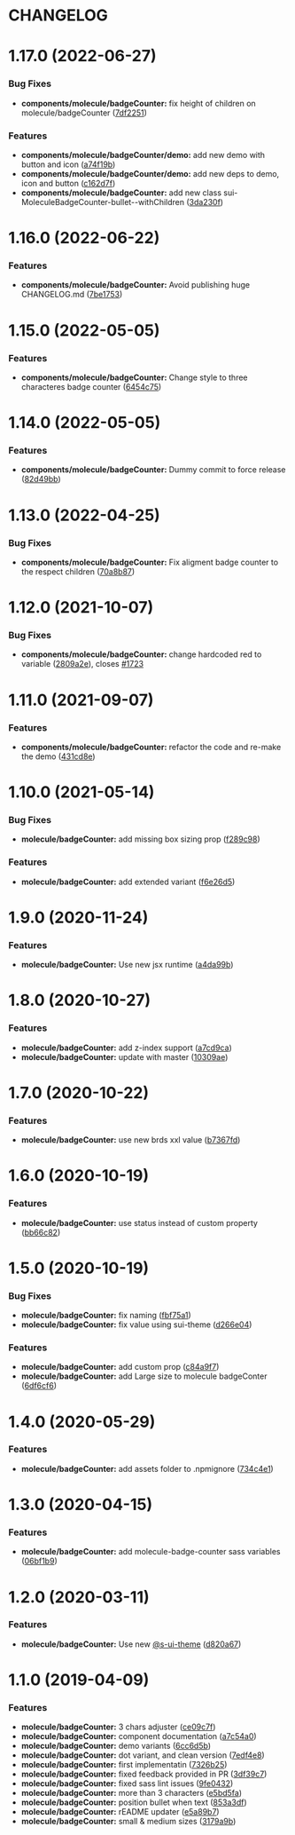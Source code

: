 # CHANGELOG

# 1.17.0 (2022-06-27)


### Bug Fixes

* **components/molecule/badgeCounter:** fix height of children on molecule/badgeCounter ([7df2251](https://github.com/SUI-Components/sui-components/commit/7df2251d803e9c753812a43818fb7d36d79d883f))


### Features

* **components/molecule/badgeCounter/demo:** add new demo with button and icon ([a74f19b](https://github.com/SUI-Components/sui-components/commit/a74f19b4c626607c59345e710a4ec17b4834d33e))
* **components/molecule/badgeCounter/demo:** add new deps to demo, icon and button ([c162d7f](https://github.com/SUI-Components/sui-components/commit/c162d7fb1095f65afcbf8f33f31d82294e2b10f6))
* **components/molecule/badgeCounter:** add new class sui-MoleculeBadgeCounter-bullet--withChildren ([3da230f](https://github.com/SUI-Components/sui-components/commit/3da230fcc209103bd18d9c06199369ae9affc3c0))



# 1.16.0 (2022-06-22)


### Features

* **components/molecule/badgeCounter:** Avoid publishing huge CHANGELOG.md ([7be1753](https://github.com/SUI-Components/sui-components/commit/7be1753a46b8ac904c48235ba1da77a7784ed5a0))



# 1.15.0 (2022-05-05)


### Features

* **components/molecule/badgeCounter:** Change style to three characteres badge counter ([6454c75](https://github.com/SUI-Components/sui-components/commit/6454c757b1e8bbf8f4ccf4ca5d82047ded6585cd))



# 1.14.0 (2022-05-05)


### Features

* **components/molecule/badgeCounter:** Dummy commit to force release ([82d49bb](https://github.com/SUI-Components/sui-components/commit/82d49bb51ee76884c4dee9a2935e672912188538))



# 1.13.0 (2022-04-25)


### Bug Fixes

* **components/molecule/badgeCounter:** Fix aligment badge counter to the respect children ([70a8b87](https://github.com/SUI-Components/sui-components/commit/70a8b87ad1a6aeaccd377cb8371b72f057f468e4))



# 1.12.0 (2021-10-07)


### Bug Fixes

* **components/molecule/badgeCounter:** change hardcoded red to variable ([2809a2e](https://github.com/SUI-Components/sui-components/commit/2809a2ec24d5584d29e37d2da3785a2b36c8496d)), closes [#1723](https://github.com/SUI-Components/sui-components/issues/1723)



# 1.11.0 (2021-09-07)


### Features

* **components/molecule/badgeCounter:** refactor the code and re-make the demo ([431cd8e](https://github.com/SUI-Components/sui-components/commit/431cd8e28026ea81737a0d38f890228f350b5ff8))



# 1.10.0 (2021-05-14)


### Bug Fixes

* **molecule/badgeCounter:** add missing box sizing prop ([f289c98](https://github.com/SUI-Components/sui-components/commit/f289c9848a236cd3819fba65d97b64c63d45f14f))


### Features

* **molecule/badgeCounter:** add extended variant ([f6e26d5](https://github.com/SUI-Components/sui-components/commit/f6e26d580f0afa5d8f6546a80f4dcb0f4e5ba728))



# 1.9.0 (2020-11-24)


### Features

* **molecule/badgeCounter:** Use new jsx runtime ([a4da99b](https://github.com/SUI-Components/sui-components/commit/a4da99b8a382812814bc67a36cb2f6e656cef0a9))



# 1.8.0 (2020-10-27)


### Features

* **molecule/badgeCounter:** add z-index support ([a7cd9ca](https://github.com/SUI-Components/sui-components/commit/a7cd9ca6ae0937b6ae6c3ba69378fbb458e7b414))
* **molecule/badgeCounter:** update with master ([10309ae](https://github.com/SUI-Components/sui-components/commit/10309aec16a8da1560a6ba75c8860ae2625f5125))



# 1.7.0 (2020-10-22)


### Features

* **molecule/badgeCounter:** use new brds xxl value ([b7367fd](https://github.com/SUI-Components/sui-components/commit/b7367fd7cbfe58eff2acf7cbb61951581260494b))



# 1.6.0 (2020-10-19)


### Features

* **molecule/badgeCounter:** use status instead of custom property ([bb66c82](https://github.com/SUI-Components/sui-components/commit/bb66c827dc83a7277396f81a5211833257d2a58a))



# 1.5.0 (2020-10-19)


### Bug Fixes

* **molecule/badgeCounter:** fix naming ([fbf75a1](https://github.com/SUI-Components/sui-components/commit/fbf75a11a9a9b2cf7d5f217617e12db5f95e202a))
* **molecule/badgeCounter:** fix value using sui-theme ([d266e04](https://github.com/SUI-Components/sui-components/commit/d266e046de60e3a64abccd6d05639ac13fd78e0d))


### Features

* **molecule/badgeCounter:** add custom prop ([c84a9f7](https://github.com/SUI-Components/sui-components/commit/c84a9f719b8ec81e2c4bfbc0dbf481d97d35016b))
* **molecule/badgeCounter:** add Large size to molecule badgeConter ([6df6cf6](https://github.com/SUI-Components/sui-components/commit/6df6cf614a55414e8552584cca8d153c2918a378))



# 1.4.0 (2020-05-29)


### Features

* **molecule/badgeCounter:** add assets folder to .npmignore ([734c4e1](https://github.com/SUI-Components/sui-components/commit/734c4e1642caf6603665833122ed33ba25949277))



# 1.3.0 (2020-04-15)


### Features

* **molecule/badgeCounter:** add molecule-badge-counter sass variables ([06bf1b9](https://github.com/SUI-Components/sui-components/commit/06bf1b9d07ee7263052ae7c73548a381292896d4))



# 1.2.0 (2020-03-11)


### Features

* **molecule/badgeCounter:** Use new [@s-ui-theme](https://github.com/s-ui-theme) ([d820a67](https://github.com/SUI-Components/sui-components/commit/d820a67c96c131d6ab8d4b3590cd5cc27f911eab))



# 1.1.0 (2019-04-09)


### Features

* **molecule/badgeCounter:** 3 chars adjuster ([ce09c7f](https://github.com/SUI-Components/sui-components/commit/ce09c7f3d959718c96d376ebc6a46cc1732c6299))
* **molecule/badgeCounter:** component documentation ([a7c54a0](https://github.com/SUI-Components/sui-components/commit/a7c54a0b70f574fde2f9e40dec217cde5581a4c1))
* **molecule/badgeCounter:** demo variants ([6cc6d5b](https://github.com/SUI-Components/sui-components/commit/6cc6d5bd0e043d75edcefe3d201f00bfdcf03af6))
* **molecule/badgeCounter:** dot variant, and clean version ([7edf4e8](https://github.com/SUI-Components/sui-components/commit/7edf4e81d92618ebeb090b5a2d5095ccc34c7844))
* **molecule/badgeCounter:** first implementatin ([7326b25](https://github.com/SUI-Components/sui-components/commit/7326b25491d24ebc4e50926de836c5dd5bcca292))
* **molecule/badgeCounter:** fixed feedback provided in PR ([3df39c7](https://github.com/SUI-Components/sui-components/commit/3df39c7e9d44f04bde1c104a0e16660b289f6ac9))
* **molecule/badgeCounter:** fixed sass lint issues ([9fe0432](https://github.com/SUI-Components/sui-components/commit/9fe0432ea28cb4d570e86cdc81af3143cb2dfb06))
* **molecule/badgeCounter:** more than 3 characters ([e5bd5fa](https://github.com/SUI-Components/sui-components/commit/e5bd5fa309568d7746f904a7bee4a2564eafd7df))
* **molecule/badgeCounter:** position bullet when text ([853a3df](https://github.com/SUI-Components/sui-components/commit/853a3dfad0d92e8c1aa43563d684f09257772980))
* **molecule/badgeCounter:** rEADME updater ([e5a89b7](https://github.com/SUI-Components/sui-components/commit/e5a89b7266ccbbd8e34e95e10ed3f0d68bc0653a))
* **molecule/badgeCounter:** small & medium sizes ([3179a9b](https://github.com/SUI-Components/sui-components/commit/3179a9baf4fdf6d0a54cd22eae6a8909df913537))




